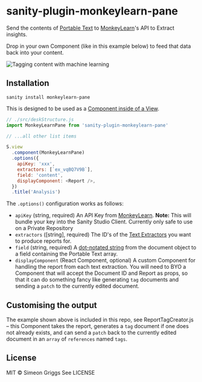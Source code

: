 # sanity-plugin-monkeylearn-pane

Send the contents of [Portable Text](https://www.sanity.io/docs/presenting-block-text) to [MonkeyLearn](https://monkeylearn.com/)'s API to Extract insights.

Drop in your own Component (like in this example below) to feed that data back into your content.

![Tagging content with machine learning](https://user-images.githubusercontent.com/9684022/123423543-94604280-d5b7-11eb-9746-20beeb90bf27.gif)

## Installation

```
sanity install monkeylearn-pane
```

This is designed to be used as a [Component inside of a View](https://www.sanity.io/docs/structure-builder-reference#c0c8284844b7).

```js
// ./src/deskStructure.js
import MonkeyLearnPane from 'sanity-plugin-monkeylearn-pane'

// ...all other list items

S.view
  .component(MonkeyLearnPane)
  .options({
    apiKey: 'xxx',
    extractors: [`ex_vqBQ7V9B`],
    field: 'content',
    displayComponent: <Report />,
  })
  .title('Analysis')
```

The `.options()` configuration works as follows:

- `apiKey` (string, required) An API Key from [MonkeyLearn](https://monkeylearn.com/). **Note:** This will bundle your key into the Sanity Studio Client. Currently only safe to use on a Private Repository
- `extractors` ([string], required) The ID's of the [Text Extractors](https://monkeylearn.com/text-extractors/) you want to produce reports for.
- `field` (string, required) A [dot-notated string](https://www.npmjs.com/package/dlv) from the document object to a field containing the Portable Text array.
- `displayComponent` (React Component, optional) A custom Component for handling the report from each text extraction. You will need to BYO a Component that will accept the Document ID and Report as props, so that it can do something fancy like generating `tag` documents and sending a `patch` to the currently edited document.

## Customising the output

The example shown above is included in this repo, see ReportTagCreator.js – this Component takes the report, generates a `tag` document if one does not already exists, and can send a `patch` back to the currently edited document in an `array` of `references` named `tags`.

## License

MIT © Simeon Griggs
See LICENSE
